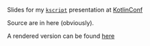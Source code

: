 Slides for my [`kscript`](https://github.com/holgerbrandl/kscript) presentation at [KotlinConf](https://www.kotlinconf.com/)

Source are in here (obviously).

A rendered version can be found [here](https://holgerbrandl.github.io/kscript_kotlinconf_2017/kscript_kotlinconf.html)